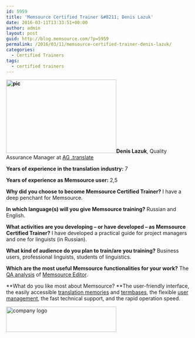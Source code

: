 ```yaml
---
id: 5959
title: 'Memsource Certified Trainer &#8211; Denis Lazuk'
date: 2016-03-11T13:33:51+00:00
author: admin
layout: post
guid: http://blog.memsource.com/?p=5959
permalink: /2016/03/11/memsource-certified-trainer-denis-lazuk/
categories:
  - Certified Trainers
tags:
  - certified trainers
---
```

**[<img class=" size-medium wp-image-6069 alignleft" src="/wp-content/uploads/2016/02/pic-300x200.jpg" alt="pic" width="300" height="200" data-id="6069" />](/wp-content/uploads/2016/02/pic.jpg)Denis Lazuk**, Quality Assurance Manager at <a href="http://www.agtc.ru" target="_blank">AG .translate</a>

**Years of experience in the translation industry:** 7

**Years of experience as Memsource user:** 2,5

<!--more-->

**Why did you choose to become Memsource Certified Trainer?** I have a deep penchant for Memsource.

**In which language(s) will you give Memsource training?** Russian and English.

**What activities are you developing &#8211; or have developed &#8211; as Memsource Certified Trainer?** I have developed a practical guide for project managers and one for linguists (in Russian).

**What kind of audience do you plan to train/are you training?** Business users, professional linguists, students of linguistics.

**Which are the most useful Memsource functionalities for your work?** The <a href="http://wiki.memsource.com/wiki/Memsource_Editor_User_Manual#Quality_Assurance_Pane" target="_blank">QA analysis</a> of <a href="http://wiki.memsource.com/wiki/Memsource_Editor_User_Manual#Quality_Assurance_Pane" target="_blank">Memsource Editor</a>.

**What do you like most about Memsource? **The user-friendly interface, the easily accessible <a href="http://wiki.memsource.com/wiki/Memsource_Cloud_User_Manual#Translation_Memories" target="_blank">translation memories</a> and <a href="http://wiki.memsource.com/wiki/Memsource_Cloud_User_Manual#Term_Bases" target="_blank">termbases</a>, the flexible <a href="http://wiki.memsource.com/wiki/Memsource_Cloud_User_Manual#User_Management" target="_blank">user management</a>, the fast technical support, and the rapid operation speed.

[<img class=" size-medium wp-image-6068 aligncenter" src="/wp-content/uploads/2016/02/company-logo-300x69.jpg" alt="company logo" width="300" height="69" data-id="6068" />](/wp-content/uploads/2016/02/company-logo.jpg)